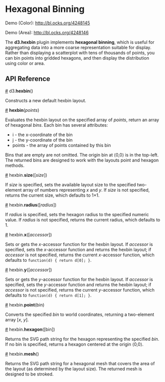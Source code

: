 # Hexagonal Binning

Demo (Color): <http://bl.ocks.org/4248145>

Demo (Area): <http://bl.ocks.org/4248146>

The **d3.hexbin** plugin implements **hexagonal binning**, which is useful for aggregating data into a more coarse representation suitable for display. Rather than displaying a scatterplot with tens of thousands of points, you can bin points into gridded hexagons, and then display the distribution using color or area.

## API Reference

<a name="hexbin" href="#wiki-hexbin">#</a> d3.<b>hexbin</b>()

Constructs a new default hexbin layout.

<a name="_hexbin" href="#wiki-_hexbin">#</a> <b>hexbin</b>(<i>points</i>)

Evaluates the hexbin layout on the specified array of *points*, return an array of hexagonal *bins*. Each bin has several attributes:

* i - the x-coordinate of the bin
* j - the y-coordinate of the bin
* points - the array of points contained by this bin

Bins that are empty are not omitted. The origin bin at ⟨0,0⟩ is in the top-left. The returned bins are designed to work with the layouts point and hexagon methods.

<a href="size" href="#wiki-size">#</a> hexbin.<b>size</b>([<i>size</i>])

If *size* is specified, sets the available layout size to the specified two-element array of numbers representing *x* and *y*. If *size* is not specified, returns the current size, which defaults to 1×1.

<a href="radius" href="#wiki-radius">#</a> hexbin.<b>radius</b>([<i>radius</i>])

If *radius* is specified, sets the hexagon radius to the specified numeric value. If *radius* is not specified, returns the current radius, which defaults to 1.

<a name="x" href="#wiki-x">#</a> hexbin.<b>x</b>([<i>accessor</i>])

Sets or gets the *x*-accessor function for the hexbin layout. If *accessor* is specified, sets the *x*-accessor function and returns the hexbin layout; if *accessor* is not specified, returns the current *x*-accessor function, which defaults to `function(d) { return d[0]; }`.

<a name="y" href="#wiki-y">#</a> hexbin.<b>y</b>([<i>accessor</i>])

Sets or gets the *y*-accessor function for the hexbin layout. If *accessor* is specified, sets the *y*-accessor function and returns the hexbin layout; if *accessor* is not specified, returns the current *y*-accessor function, which defaults to `function(d) { return d[1]; }`.

<a href="point" href="#wiki-point">#</a> hexbin.<b>point</b>(bin)

Converts the specified *bin* to world coordinates, returning a two-element array [*x*, *y*].

<a href="hexagon" href="#wiki-hexagon">#</a> hexbin.<b>hexagon</b>([bin])

Returns the SVG path string for the hexagon representing the specified *bin*. If no bin is specified, returns a hexagon centered at the origin ⟨0,0⟩.

<a href="mesh" href="#wiki-mesh">#</a> hexbin.<b>mesh</b>()

Returns the SVG path string for a hexagonal mesh that covers the area of the layout (as determined by the layout size). The returned mesh is designed to be stroked.
